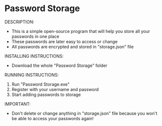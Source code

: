 # Password Storage

DESCRIPTION:
- This is a simple open-source program that will help you store all your passwords in one place
- These passwords are later easy to access or change
- All passwords are encrypted and stored in "storage.json" file

INSTALLING INSTRUCTIONS:
- Download the whole "Password Storage" folder

RUNNING INSTRUCTIONS:
1. Run "Password Storage.exe"
2. Register with your username and password
3. Start adding passwords to storage

IMPORTANT:
- Don't delete or change anything in "storage.json" file because you won't be able to access your passwords again!
